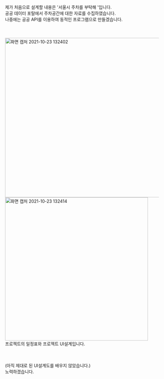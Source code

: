 
제가 처음으로 설계할 내용은 '서울시 주차를 부탁해 '입니다. <br>
공공 데이터 포탈에서 주차공간에 대한 자료를 수집하였습니다.<br>
나중에는 공공 API를 이용하여 동적인 프로그램으로 만들겠습니다. <br>
<br>
<br>
<br>
<img width="521" alt="화면 캡처 2021-10-23 132402" src="https://user-images.githubusercontent.com/79691180/138542218-070eccd9-d97b-437d-af8b-8b07e37a5e09.png"><br>
<img width="468" alt="화면 캡처 2021-10-23 132414" src="https://user-images.githubusercontent.com/79691180/138542220-055e3427-44a5-4967-973f-06a2a80ab5fc.png"><br>
프로젝트의 일정표와 프로젝트 UI설계입니다.<br>
<br>
<br>
<br>
(아직 제대로 된 UI설계도를 배우지 않았습니다.) <br>
노력하겠습니다. 
